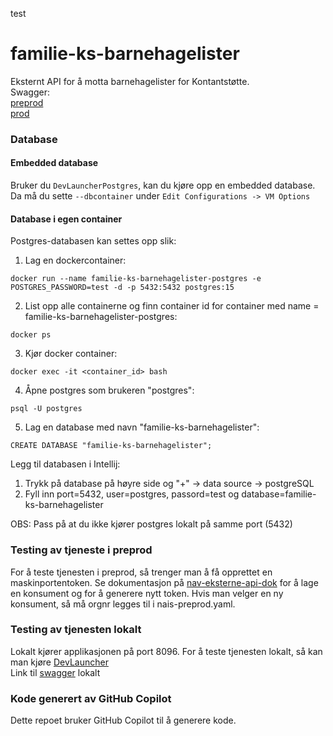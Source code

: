 test
# familie-ks-barnehagelister

Eksternt API for å motta barnehagelister for Kontantstøtte.  
Swagger:  
[preprod](https://familie-ks-barnehagelister.ekstern.dev.nav.no/swagger-ui/index.html)  
[prod](https://familie-ks-barnehagelister.nav.no/swagger-ui/index.html)

### Database

#### Embedded database

Bruker du `DevLauncherPostgres`, kan du kjøre opp en embedded database. Da må du sette `--dbcontainer`
under `Edit Configurations -> VM Options`

#### Database i egen container

Postgres-databasen kan settes opp slik:

1. Lag en dockercontainer:
```
docker run --name familie-ks-barnehagelister-postgres -e POSTGRES_PASSWORD=test -d -p 5432:5432 postgres:15
```
2. List opp alle containerne og finn container id for container med name = familie-ks-barnehagelister-postgres:

```
docker ps
```
3. Kjør docker container:
```
docker exec -it <container_id> bash
```

4. Åpne postgres som brukeren "postgres":
```
psql -U postgres
```

5. Lag en database med navn "familie-ks-barnehagelister":
```
CREATE DATABASE "familie-ks-barnehagelister";
```

Legg til databasen i Intellij:
1. Trykk på database på høyre side og "+" -> data source -> postgreSQL
2. Fyll inn port=5432, user=postgres, passord=test og database=familie-ks-barnehagelister

OBS: Pass på at du ikke kjører postgres lokalt på samme port (5432)

### Testing av tjeneste i preprod
For å teste tjenesten i preprod, så trenger man å få opprettet en maskinportentoken. Se dokumentasjon 
på [nav-eksterne-api-dok](https://github.com/navikt/nav-ekstern-api-dok/blob/main/api-dok/teste-api/teste-api.md) for å 
lage en konsument og for å generere nytt token. Hvis man velger en ny konsument, så må orgnr legges til i nais-preprod.yaml.


### Testing av tjenesten lokalt
Lokalt kjører applikasjonen på port 8096. For å teste tjenesten lokalt, så kan man kjøre [DevLauncher](src/test/kotlin/no/nav/familie/ks/barnehagelister/DevLauncher.kt)  
Link til [swagger](http://localhost:8096/swagger-ui/index.html) lokalt

### Kode generert av GitHub Copilot
Dette repoet bruker GitHub Copilot til å generere kode.
